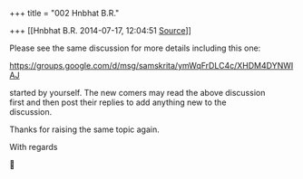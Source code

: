 +++
title = "002 Hnbhat B.R."

+++
[[Hnbhat B.R.	2014-07-17, 12:04:51 [Source](https://groups.google.com/g/samskrita/c/7B_hk4uNwdQ)]]



Please see the same discussion for more details including this one:  
  
<https://groups.google.com/d/msg/samskrita/ymWqFrDLC4c/XHDM4DYNWIAJ>  
  
started by yourself. The new comers may read the above discussion  
first and then post their replies to add anything new to the  
discussion.  
  
Thanks for raising the same topic again.  
  
With regards  



